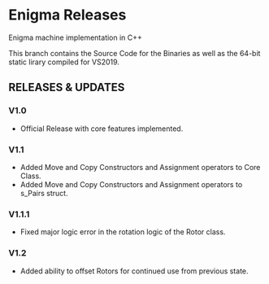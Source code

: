 # Enigma Releases
Enigma machine implementation in C++

This branch contains the Source Code for the Binaries as well as the 64-bit static lirary compiled for VS2019.

## RELEASES & UPDATES
### V1.0
* Official Release with core features implemented.

### V1.1
* Added Move and Copy Constructors and Assignment operators to Core Class.
* Added Move and Copy Constructors and Assignment operators to s_Pairs struct.

### V1.1.1
* Fixed major logic error in the rotation logic of the Rotor class.

### V1.2
* Added ability to offset Rotors for continued use from previous state.
